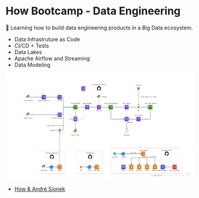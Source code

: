 
# How Bootcamp - Data Engineering 

:rocket: Learning how to build data engineering products in a Big Data ecosystem. 

- Data Infrastruture as Code
- CI/CD + Tests
- Data Lakes
- Apache Airflow and Streaming
- Data Modeling

<img src="https://github.com/cathfoliveira/data_engineering_solutions/blob/main/Final%20Architecture.png">

- [How & André Sionek](https://learn.howedu.com.br/curso/engenharia-de-dados)
